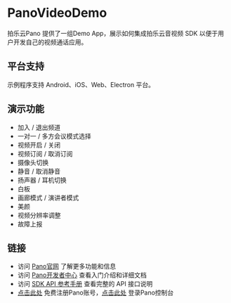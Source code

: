 # PanoVideoDemo

拍乐云Pano 提供了一组Demo App，展示如何集成拍乐云音视频 SDK 以便于用户开发自己的视频通话应用。

## 平台支持

示例程序支持 Android、iOS、Web、Electron 平台。

## 演示功能

- 加入 / 退出频道
- 一对一 / 多方会议模式选择
- 视频开启 / 关闭
- 视频订阅 / 取消订阅
- 摄像头切换
- 静音 / 取消静音
- 扬声器 / 耳机切换
- 白板
- 画廊模式 / 演讲者模式
- 美颜
- 视频分辨率调整
- 故障上报

## 链接

- 访问 [Pano官网](https://www.pano.video/) 了解更多功能和信息
- 访问 [Pano开发者中心](https://developer.pano.video/) 查看入门介绍和详细文档
- 访问 [SDK API 参考手册](https://developer.pano.video/sdk/sdkapi/) 查看完整的 API 接口说明
- [点击此处](https://console.pano.video/#/user/register) 免费注册Pano账号，[点击此处](https://console.pano.video/#/user/login) 登录Pano控制台 